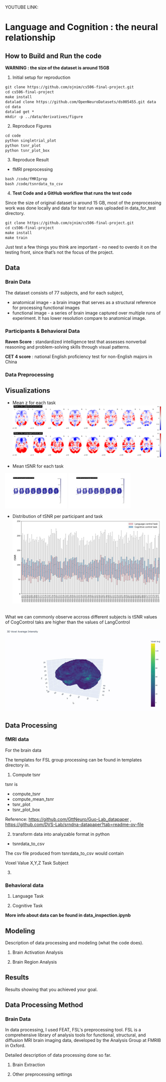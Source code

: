 YOUTUBE LINK: 

# Language and Cognition : the neural relationship

## How to Build and Run the code

**WARNING : the size of the dataset is around 15GB**

1.  Initial setup for reproduction

```
git clone https://github.com/ojnim/cs506-final-project.git
cd cs506-final-project
make install
datalad clone https://github.com/OpenNeuroDatasets/ds005455.git data
cd data
datalad get *
mkdir -p ../data/derivatives/figure
```
2. Reproduce Figures

```
cd code
python singletrial_plot
python tsnr_plot
python tsnr_plot_box
```
3.  Reproduce Result
* fMRI preprocessing
```
bash /code/fMRIprep
bash /code/tsnrdata_to_csv
```
4. **Test Code and a GitHub workflow that runs the test code**

Since the size of original dataset is around 15 GB, most of the preprocessing work was done locally and data for test run was uploaded in data_for_test directory.

```
git clone https://github.com/ojnim/cs506-final-project.git
cd cs506-final-project
make install
make train
```

Just test a few things you think are important - no need to overdo it on the testing front, since that’s not the focus of the project.

## Data

### Brain Data
The dataset consists of 77 subjects, and for each subject, 
* anatomical image - a brain image that serves as a structural reference for processing functional images
* functional image - a series of brain image captured over multiple runs of experiment. It has lower resolution compare to anatomical image.

### Participants & Behavioral Data

**Raven Score** : standardized intelligence test that assesses nonverbal reasoning and problem-solving skills through visual patterns. <br>

**CET 4 score** : national English proficiency test for non-English majors in China <br>

### Data Preprocessing

## Visualizations

* Mean z for each task
![image info](./images/Mean-z_task-CognitiveControl_vmax03.png)
![image info](./images/Mean-z_task-LanguageControl_vmax03.png)

* Mean tSNR for each task
<img src="./images/Mean-tSNR_CognitiveControl.png" width="200">
<img src="./images/Mean-tSNR_LanguageControl.png" width="200">

* Distribution of tSNR per participant and task
![image info](./images/Distribution_of_tSNR_per_participant_and_task_redblue.png)
<br>
What we can commonly observe accross different subjects is tSNR values of CogControl taks are higher than the values of LangControl

![image info](./images/voxel_3d.gif)

## Data Processing

### fMRI data

For the brain data

The templates for FSL group processing can be found in templates directory in.

1. Compute tsnr

tsnr is 

* compute_tsnr
* compute_mean_tsnr
* tsnr_plot
* tsnr_plot_box



Reference: https://github.com/GttNeuro/Guo-Lab_datapaper , https://github.com/DVS-Lab/srndna-datapaper?tab=readme-ov-file 

2. transform data into analyzable format in python

* tsnrdata_to_csv

The csv file produced from tsnrdata_to_csv would contain

Voxel Value
X,Y,Z
Task
Subject

3. 



### Behavioral data

1. Language Task

2. Cognitive Task

**More info about data can be found in data_inspection.ipynb**

## Modeling
Description of data processing and modeling (what the code does).

1. Brain Activation Analysis

2. Brain Region Analysis

## Results
Results showing that you achieved your goal.







## Data Processing Method

### Brain Data
In data processing, I used FEAT, FSL's preprocessing tool. FSL is a comprehensive library of analysis tools for functional, structural, and diffusion MRI brain imaging data, developed by the Analysis Group at FMRIB in Oxford.

Detailed description of data processing done so far.

1. Brain Extraction

2. Other preprocessing settings
